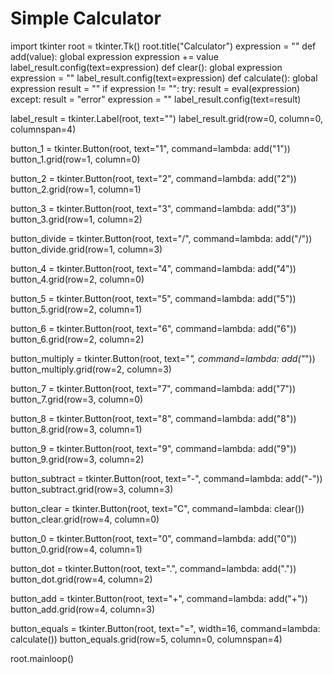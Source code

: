 # Simple Calculator

import tkinter
root = tkinter.Tk()
root.title("Calculator")
expression = ""
def add(value):
    global expression
    expression += value
    label_result.config(text=expression)
def clear():
    global expression
    expression = ""
    label_result.config(text=expression)
def calculate():
    global expression
    result = ""
    if expression != "":
        try:
            result = eval(expression)
        except:
            result = "error"
            expression = ""
    label_result.config(text=result)

label_result = tkinter.Label(root, text="")
label_result.grid(row=0, column=0, columnspan=4)

button_1 = tkinter.Button(root, text="1", command=lambda: add("1"))
button_1.grid(row=1, column=0)

button_2 = tkinter.Button(root, text="2", command=lambda: add("2"))
button_2.grid(row=1, column=1)

button_3 = tkinter.Button(root, text="3", command=lambda: add("3"))
button_3.grid(row=1, column=2)

button_divide = tkinter.Button(root, text="/", command=lambda: add("/"))
button_divide.grid(row=1, column=3)

button_4 = tkinter.Button(root, text="4", command=lambda: add("4"))
button_4.grid(row=2, column=0)

button_5 = tkinter.Button(root, text="5", command=lambda: add("5"))
button_5.grid(row=2, column=1)

button_6 = tkinter.Button(root, text="6", command=lambda: add("6"))
button_6.grid(row=2, column=2)

button_multiply = tkinter.Button(root, text="*", command=lambda: add("*"))
button_multiply.grid(row=2, column=3)

button_7 = tkinter.Button(root, text="7", command=lambda: add("7"))
button_7.grid(row=3, column=0)

button_8 = tkinter.Button(root, text="8", command=lambda: add("8"))
button_8.grid(row=3, column=1)

button_9 = tkinter.Button(root, text="9", command=lambda: add("9"))
button_9.grid(row=3, column=2)

button_subtract = tkinter.Button(root, text="-", command=lambda: add("-"))
button_subtract.grid(row=3, column=3)

button_clear = tkinter.Button(root, text="C", command=lambda: clear())
button_clear.grid(row=4, column=0)

button_0 = tkinter.Button(root, text="0", command=lambda: add("0"))
button_0.grid(row=4, column=1)

button_dot = tkinter.Button(root, text=".", command=lambda: add("."))
button_dot.grid(row=4, column=2)

button_add = tkinter.Button(root, text="+", command=lambda: add("+"))
button_add.grid(row=4, column=3)

button_equals = tkinter.Button(root, text="=", width=16, command=lambda: calculate())
button_equals.grid(row=5, column=0, columnspan=4)

root.mainloop()
